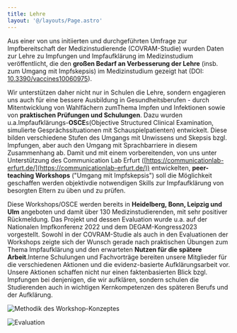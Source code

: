 ```yaml
---
title: Lehre
layout: '@/layouts/Page.astro'
---
```


Aus einer von uns initiierten und durchgeführten Umfrage zur Impfbereitschaft der Medizinstudierende (COVRAM-Studie) wurden Daten zur Lehre zu Impfungen und Impfaufklärung im Medizinstudium veröffentlicht, die den **großen Bedarf an Verbesserung der Lehre** (insb. zum Umgang mit Impfskepsis) im Medizinstudium gezeigt hat (DOI: [10.3390/vaccines10060975](https://doi.org/10.3390/vaccines10060975)).

Wir unterstützen daher nicht nur in Schulen die Lehre, sondern engagieren uns auch für eine bessere Ausbildung in Gesundheitsberufen - durch Mitentwicklung von Wahlfächern zumThema Impfen und Infektionen sowie von **praktischen Prüfungen und Schulungen**. Dazu wurden u.a.Impfaufklärungs-**OSCE**s(Objective Structured Clinical Examination, simulierte Gesprächssituationen mit Schauspielpatienten) entwickelt. Diese bilden verschiedene Stufen des Umgangs mit Unwissens und Skepsis bzgl. Impfungen, aber auch den Umgang mit Sprachbarriere in diesem Zusammenhang ab. Damit und mit einem vorbereitenden, von uns unter Unterstützung des Communication Lab Erfurt ([https://communicationlab-erfurt.de/](https://communicationlab-erfurt.de/)) entwickelten, **peer-teaching Workshops** ("Umgang mit Impfskepsis") soll die Möglichkeit geschaffen werden objektivdie notwendigen Skills zur Impfaufklärung von besorgten Eltern zu üben und zu prüfen.

Diese Workshops/OSCE werden bereits in **Heidelberg, Bonn, Leipzig und Ulm** angeboten und damit über 130 Medizinstudierenden, mit sehr positiver Rückmeldung. Das Projekt und dessen Evaluation wurde u.a. auf der Nationalen Impfkonferenz 2022 und dem DEGAM-Kongress2023 vorgestellt. Sowohl in der COVRAM-Studie als auch in den Evaluationen der Workshops zeigte sich der Wunsch gerade nach praktischen Übungen zum Thema Impfaufklärung und den erwarteten **Nutzen für die spätere Arbeit**.Interne Schulungen und Fachvorträge bereiten unsere Mitglieder für die verschiedenen Aktionen und die evidenz-basierte Aufklärungsarbeit vor. Unsere Aktionen schaffen nicht nur einen faktenbasierten Blick bzgl. Impfungen bei denjenigen, die wir aufklären, sondern schulen die Studierenden auch in wichtigen Kernkompetenzen des späteren Berufs und der Aufklärung.

<div class="flex gap-5 flex-col md:flex-row">

<div>

![Methodik des Workshop-Konzeptes](@/assets/2023-osce-1.png)

</div>

<div>

![Evaluation](@/assets/2023-osce-2.png)

</div>

</div>
